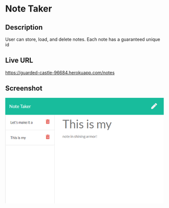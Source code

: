 # Note Taker

## Description
User can store, load, and delete notes.
Each note has a guaranteed unique id

## Live URL
https://guarded-castle-96684.herokuapp.com/notes

## Screenshot
![Screenshot](./public/assets/screenshot.PNG)